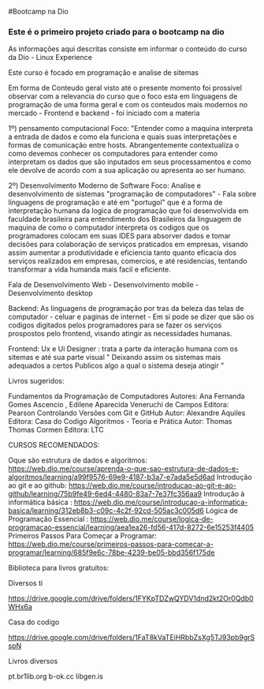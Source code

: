 #Bootcamp na Dio 

### Este é o primeiro projeto criado para o bootcamp na dio 

As informações aqui descritas consiste em informar o conteúdo do curso da Dio - Linux Experience

Este curso é focado em programação e analise de sitemas 

Em forma de Conteudo geral visto até o presente momento foi prossivel observar com a relevancia do curso que o foco esta em linguagens de programação de uma forma geral e com os conteudos mais modernos no mercado - Frontend e backend - foi iniciado com a materia 

1º) pensamento computacional 
Foco: "Entender como a maquina interpreta a entrada de dados e como ela funciona e quais suas interpretações e formas de comunicação entre hosts. 
Abrangentemente contextualiza o como devemos conhecer os computadores para entender como interpretam os dados que são inputados em seus processamentos e como ele devolve de acordo com a sua aplicação ou apresenta ao ser humano. 

2º) Desenvolvimento Moderno de Software
Foco: Analise e desenvolvimento de sistemas "programação de computadores" - Fala sobre linguagens de programação e até em "portugol" que é a forma de interpretação humana da logica de programação que foi desenvolvida em faculdade brasileira para entendimento dos Brasileiros da linguagem de maquina de como o computador interpreta os codigos que os programadores colocam em suas IDES para absorver dados e tomar decisões para colaboração de serviços praticados em empresas, visando assim aumentar a produtividade e eficiencia tanto quanto eficacia dos serviços realizados em empresas, comercios, e até residencias, tentando transformar a vida humanda mais facil e eficiente.

Fala de Desenvolvimento Web - Desenvolvimento mobile - Desenvolvimento desktop

Backend: As linguagens de programação por tras da beleza das telas de computador - celuar e paginas de internet - Em si pode se dizer que são os codigos digitados pelos programadores para se fazer os serviços prospostos pelo frontend, visando atingir as necessidades humanas.


Frontend: Ux e Ui Designer : trata a parte da interação humana com os sitemas e até sua parte visual " Deixando assim os sistemas mais adequados a certos Publicos algo a qual o sistema deseja atingir "


Livros sugeridos: 

Fundamentos da Programação de Computadores  Autores: Ana Fernanda Gomes Ascencio , Edilene Aparecida Veneruchi de Campos     Editora: Pearson
Controlando Versões com Git e GitHub          Autor:  Alexandre Aquiles                                                      Editora: Casa do Codigo
Algoritmos - Teoria e Prática                 Autor:  Thomas Thomas Cormen                                                   Editora: LTC

CURSOS RECOMENDADOS: 

Oque são estrutura de dados e algoritmos:     https://web.dio.me/course/aprenda-o-que-sao-estrutura-de-dados-e-algoritmos/learning/a99f9576-69e9-4187-b3a7-e7ada5e5d6ad
Introdução ao git e ao github:                https://web.dio.me/course/introducao-ao-git-e-ao-github/learning/75b9fe49-6ed4-4480-83a7-7e37fc356aa9
Introdução à informática básica :             https://web.dio.me/course/introducao-a-informatica-basica/learning/312eb8b3-c09c-4c2f-92cd-505ac3c005d6
Lógica de Programação Essencial :             https://web.dio.me/course/logica-de-programacao-essencial/learning/aea1ea26-fd56-417d-8272-6e15253f4405
Primeiros Passos Para Começar a Programar:    https://web.dio.me/course/primeiros-passos-para-comecar-a-programar/learning/685f9e6c-78be-4239-be05-bbd356f175de


Biblioteca para livros gratuitos:

Diversos ti

https://drive.google.com/drive/folders/1FYKpTDZwQYDV1dnd2kt2Or0Qdb0WHx6a 

Casa do codigo 

https://drive.google.com/drive/folders/1FaT8kVaTEiHRbbZsXg5TJ93pb9grSspN 

Livros diversos

pt.br1lib.org
b-ok.cc
libgen.is



